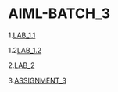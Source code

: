 # AIML-BATCH_3
1.[LAB_1.1](https://github.com/Saisuhaschandra/AIML-LAB/blob/main/LAB_part1.ipynb) 

1.2[LAB_1.2](https://github.com/Saisuhaschandra/AIML-LAB/blob/main/LAB_part2.ipynb)

2.[LAB_2](https://github.com/Saisuhaschandra/AIML-LAB/blob/main/LAB_2.ipynb)

3.[ASSIGNMENT_3](https://github.com/Saisuhaschandra/AIML-LAB/blob/main/Assignment3.ipynb)
